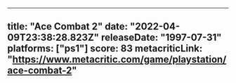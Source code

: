 
---
title: "Ace Combat 2"
date: "2022-04-09T23:38:28.823Z"
releaseDate: "1997-07-31"
platforms: ["ps1"]
score: 83
metacriticLink: "https://www.metacritic.com/game/playstation/ace-combat-2"
---
